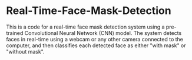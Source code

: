 # Real-Time-Face-Mask-Detection
This is a code for a real-time face mask detection system using a pre-trained Convolutional Neural Network (CNN) model. The system detects faces in real-time using a webcam or any other camera connected to the computer, and then classifies each detected face as either "with mask" or "without mask".
